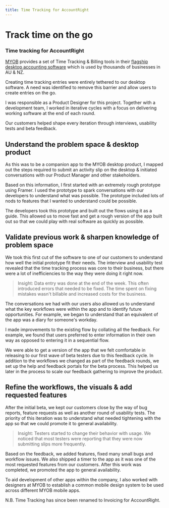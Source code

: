 ```yaml
---
title: Time Tracking for AccountRight
---
```

# Track time on the go
### Time tracking for AccountRight

[MYOB](https://myob.com) provides a set of Time Tracking & Billing tools in their [flagship desktop accounting software](https://www.myob.com/au/accounting-software/accountright) which is used by thousands of businesses in AU & NZ.

Creating time tracking entries were entirely tethered to our desktop software. A need was identified to remove this barrier and allow users to create entries on the go.

I was responsible as a Product Designer for this project. Together with a development team, I worked in iterative cycles with a focus on delivering working software at the end of each round.

Our customers helped shape every iteration through interviews, usability tests and beta feedback.

## Understand the problem space & desktop product

As this was to be a companion app to the MYOB desktop product, I mapped out the steps required to submit an activity slip on the desktop & initiated conversations with our Product Manager and other stakeholders.

Based on this information, I first started with an extremely rough prototype using Framer. I used the prototype to spark conversations with our developers to understand what was possible. The prototype included lots of nods to features that I wanted to understand could be possible.

The developers took this prototype and built out the flows using it as a guide. This allowed us to move fast and get a rough version of the app built out so that we could play with real software as quickly as possible.

## Validate previous work & sharpen knowledge of problem space

We took this first cut of the software to one of our customers to understand how well the initial prototype fit their needs. The interview and usability test revealed that the time tracking process was core to their business, but there were a lot of inefficiencies to the way they were doing it right now.

> Insight: Data entry was done at the end of the week. This often introduced errors that needed to be fixed. The time spent on fixing mistakes wasn't billable and increased costs for the business.

The conversations we had with our users also allowed us to understand what the key workflows were within the app and to identify future opportunities. For example, we began to understand that an equivalent of the app was a diary for someone's workday.

I made improvements to the existing flow by collating all the feedback. For example, we found that users preferred to enter information in their own way as opposed to entering it in a sequential flow. 

We were able to get a version of the app that we felt comfortable in releasing to our first wave of beta testers due to this feedback cycle. In addition to the workflows we changed as part of the feedback rounds, we set up the help and feedback portals for the beta process. This helped us later in the process to scale our feedback gathering to improve the product.

## Refine the workflows, the visuals & add requested features

After the initial beta, we kept our customers close by the way of bug reports, feature requests as well as another round of usability tests. The priority of this iteration was to understand what needed tightening with the app so that we could promote it to general availability.

> Insight: Testers started to change their behavior with usage. We noticed that most testers were reporting that they were now submitting slips more frequently.

Based on the feedback, we added features, fixed many small bugs and workflow issues. We also shipped a timer to the app as it was one of the most requested features from our customers. After this work was completed, we promoted the app to general availability.

To aid development of other apps within the company, I also worked with designers at MYOB to establish a common mobile design system to be used across different MYOB mobile apps.

N.B. Time Tracking has since been renamed to Invoicing for AccountRight.